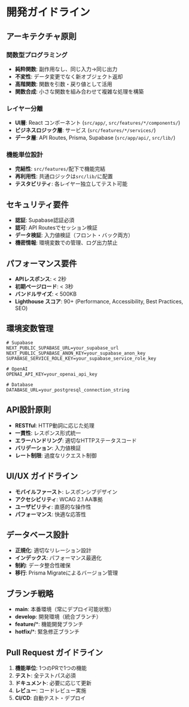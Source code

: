 # 開発ガイドライン

## アーキテクチャ原則

### 関数型プログラミング
- **純粋関数**: 副作用なし、同じ入力→同じ出力
- **不変性**: データ変更でなく新オブジェクト返却
- **高階関数**: 関数を引数・戻り値として活用
- **関数合成**: 小さな関数を組み合わせて複雑な処理を構築

### レイヤー分離
- **UI層**: React コンポーネント (`src/app/`, `src/features/*/components/`)
- **ビジネスロジック層**: サービス (`src/features/*/services/`)
- **データ層**: API Routes, Prisma, Supabase (`src/app/api/`, `src/lib/`)

### 機能単位設計
- **完結性**: `src/features/`配下で機能完結
- **再利用性**: 共通ロジックは`src/lib/`に配置
- **テスタビリティ**: 各レイヤー独立してテスト可能

## セキュリティ要件
- **認証**: Supabase認証必須
- **認可**: API Routesでセッション検証
- **データ検証**: 入力値検証（フロント・バック両方）
- **機密情報**: 環境変数での管理、ログ出力禁止

## パフォーマンス要件
- **APIレスポンス**: < 2秒
- **初期ページロード**: < 3秒
- **バンドルサイズ**: < 500KB
- **Lighthouse スコア**: 90+ (Performance, Accessibility, Best Practices, SEO)

## 環境変数管理
```env
# Supabase
NEXT_PUBLIC_SUPABASE_URL=your_supabase_url
NEXT_PUBLIC_SUPABASE_ANON_KEY=your_supabase_anon_key
SUPABASE_SERVICE_ROLE_KEY=your_supabase_service_role_key

# OpenAI
OPENAI_API_KEY=your_openai_api_key

# Database
DATABASE_URL=your_postgresql_connection_string
```

## API設計原則
- **RESTful**: HTTP動詞に応じた処理
- **一貫性**: レスポンス形式統一
- **エラーハンドリング**: 適切なHTTPステータスコード
- **バリデーション**: 入力値検証
- **レート制限**: 過度なリクエスト制御

## UI/UX ガイドライン
- **モバイルファースト**: レスポンシブデザイン
- **アクセシビリティ**: WCAG 2.1 AA準拠
- **ユーザビリティ**: 直感的な操作性
- **パフォーマンス**: 快適な応答性

## データベース設計
- **正規化**: 適切なリレーション設計
- **インデックス**: パフォーマンス最適化
- **制約**: データ整合性確保
- **移行**: Prisma Migrateによるバージョン管理

## ブランチ戦略
- **main**: 本番環境（常にデプロイ可能状態）
- **develop**: 開発環境（統合ブランチ）
- **feature/***: 機能開発ブランチ
- **hotfix/***: 緊急修正ブランチ

## Pull Request ガイドライン
1. **機能単位**: 1つのPRで1つの機能
2. **テスト**: 全テストパス必須
3. **ドキュメント**: 必要に応じて更新
4. **レビュー**: コードレビュー実施
5. **CI/CD**: 自動テスト・デプロイ